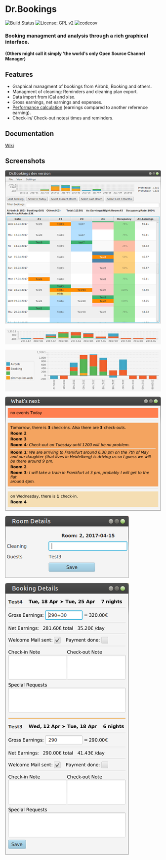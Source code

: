 # Dr.Bookings

[![Build Status](https://travis-ci.org/DrBookings/drbookings.svg?branch=master)](https://travis-ci.org/DrBookings/drbookings)
[![License: GPL v2](https://img.shields.io/badge/License-GPL%20v2-blue.svg)](https://github.com/DrBookings/drbookings/blob/master/LICENCE.txt)
[![codecov](https://codecov.io/gh/DrBookings/drbookings/branch/master/graph/badge.svg)](https://codecov.io/gh/DrBookings/drbookings)

### Booking managment and analysis through a rich graphical interface.
#### (Others might call it simply 'the world's only Open Source Channel Manager)

## Features

+ Graphical managment of bookings from Airbnb, Booking and others.
+ Managment of cleaning: Reminders and cleaning plan export.
+ Data import from iCal and xlsx.
+ Gross earnings, net earnings and expenses.
+ [Performance calculation](https://github.com/DrBookings/drbookings/wiki/Profit-Calculation) (earnings compared to another reference earning).
+ Check-in/ Check-out notes/ times and reminders.

## Documentation

[Wiki](https://github.com/DrBookings/drbookings/wiki)

## Screenshots

![main view](pics/main-view-01.png)

![performance overview](pics/performance-view-01.png)

![performance overview](pics/performance-view-02.png)

![alt text](pics/upcoming-events.png)

![alt text](pics/room-details.png)

![alt text](pics/booking-details.png)


